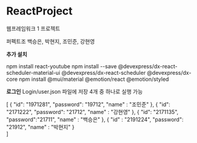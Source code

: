# ReactProject

웹프레임워크 1 프로젝트

퍼펙트조
백승은, 박현지, 조민준, 강현영

****추가 설치****

npm install react-youtube
npm install --save @devexpress/dx-react-scheduler-material-ui @devexpress/dx-react-scheduler @devexpress/dx-core
npm install @mui/material @emotion/react @emotion/styled



****로그인****
Login/user.json 파일에 저장
4개 중 하나로 실행 가능

[
    {
      "id": "1971281",
      "password": "19712",
      "name" : "조민준"
    },
    {
      "id": "2171222",
      "password": "21712",
      "name" : "강현영"
    },
    {
      "id": "2171135",
      "password":"21711",
      "name" : "백승은"
    },
    {
      "id" : "2191224",
      "password": "21912",
      "name" : "박현지"
    }  
  ]